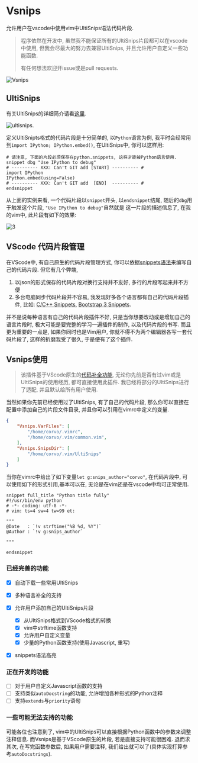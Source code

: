 # Vsnips

允许用户在vscode中使用vim中UltiSnips语法代码片段.

> 程序依然在开发中, 虽然我不能保证所有的UltiSnips片段都可以在vscode中使用,
> 但我会尽最大的努力去兼容UltiSnips, 并且允许用户自定义一些功能函数.
>
> 有任何想法欢迎开issue或是pull requests.

![Vsnips][7]

## UltiSnips

有关UltiSnips的详细简介请看[这里][1].

![ultisnips][2].

定义UltiSnipts格式的代码片段是十分简单的, 以`Python`语言为例, 我平时会经常用到`import IPython; IPython.embed()`, 在UltiSnips中, 你可以这样用:

```snippets
# 请注意, 下面的片段必须保存在python.snippets, 这样才能被Python语言使用.
snippet dbg "Use IPython to debug"
# ---------- XXX: Can't GIT add [START] ---------- #
import IPython
IPython.embed(using=False)
# ---------- XXX: Can't GIT add  [END]  ---------- #
endsnippet
```

从上面的实例来看, 一个代码片段以`snippet`开头, 以`endsnippet`结尾,
随后的`dbg`用于触发这个片段, `"Use IPython to debug"`自然就是
这一片段的描述信息了, 在我的vim中, 此片段有如下的效果:

![3][3]


## VScode 代码片段管理

在VScode中, 有自己原生的代码片段管理方式, 你可以依据[snippets语法][4]来编写自己的代码片段. 但它有几个弊端,

1. 以json的形式保存的代码片段对换行支持并不友好, 多行的片段写起来并不方便
2. 多台电脑同步代码片段并不容易, 我发现好多各个语言都有自己的代码片段插件, 比如: [C/C++ Snippets][5], [Bootstrap 3 Snippets][6].

并不是说每种语言有自己的代码片段插件不好, 只是当你想要改动或是增加自己的语言片段时,
极大可能是要完整的学习一遍插件的制作, 以及代码片段的书写. 而且更为重要的一点是,
如果你同时也是Vim用户, 你就不得不为两个编辑器各写一套代码片段了, 这样的折磨我受了很久,
于是便有了这个插件.

## Vsnips使用

> 该插件基于VScode原生的[代码补全功能][8], 无论你先前是否有过vim或是UltiSnips的使用经历,
> 都可直接使用此插件. 我已经将部分的UltiSnips进行了适配, 并且默认给所有用户使用.

当然如果你先前已经使用过了UltiSnips, 有了自己的代码片段,
那么你可以直接在配置中添加自己的片段文件目录, 并且你可以引用在vimrc中定义的变量.

```json
{
    "Vsnips.VarFiles": [
        "/home/corvo/.vimrc",
        "/home/corvo/.vim/common.vim",
    ],
    "Vsnips.SnipsDir": [
        "/home/corvo/.vim/UltiSnips"
    ]
}
```

当你在vimrc中给出了如下变量`let g:snips_author="corvo"`, 在代码片段中, 可以使用如下的形式引用,基本可以在, 无论是在vim还是在vscode中均可正常使用.

```snippets
snippet full_title "Python title fully"
#!/usr/bin/env python
# -*- coding: utf-8 -*-
# vim: ts=4 sw=4 tw=99 et:

"""
@Date   : `!v strftime("%B %d, %Y")`
@Author : `!v g:snips_author`

"""

endsnippet
```

### 已经完善的功能

- [x] 自动下载一些常用UltiSnips
- [x] 多种语言补全的支持
- [x] 允许用户添加自己的UltiSnips片段
  - [x] 从UltiSnips格式到VScode格式的转换
  - [x] vim中strftime函数支持
  - [x] 允许用户自定义变量
  - [x] 少量的Python函数支持(使用Javascript, 重写)
- [x] snippets语法高亮


### 正在开发的功能

- [ ] 对于用户自定义Javascript函数的支持
- [ ] 支持类似`autoDocstring`的功能, 允许增加各种形式的Python注释
- [ ] 支持`extends`与`priority`语句

### 一些可能无法支持的功能

可能各位也注意到了, vim中的UltiSnips可以直接根据Python函数中的参数来调整
注释信息. 而Vsnips是基于VScode原生的片段, 若是直接支持可能很困难.
退而求其次, 在写完函数参数后, 如果用户需要注释, 我们给出就可以了(具体实现打算参考`autoDocstrings`).

[1]: https://github.com/SirVer/ultisnips
[2]: https://camo.githubusercontent.com/296aecf30e1607233814196db6bd3f5f47e70c73/68747470733a2f2f7261772e6769746875622e636f6d2f5369725665722f756c7469736e6970732f6d61737465722f646f632f64656d6f2e676966
[3]: https://user-images.githubusercontent.com/12025071/62412148-14cad280-b631-11e9-8d9c-01a65a2550ef.gif
[4]: https://code.visualstudio.com/docs/editor/userdefinedsnippets#_creating-your-own-snippets
[5]: https://marketplace.visualstudio.com/items?itemName=hars.CppSnippets
[6]: https://marketplace.visualstudio.com/items?itemName=wcwhitehead.bootstrap-3-snippets
[7]: https://user-images.githubusercontent.com/12025071/62412552-19928500-b637-11e9-8335-dfe3f0ca0688.gif
[8]: https://code.visualstudio.com/api/references/vscode-api#CompletionItemProvider